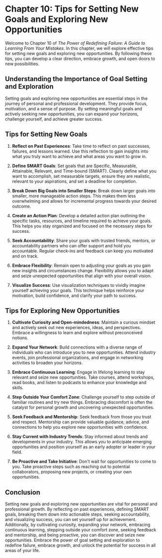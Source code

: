Chapter 10: Tips for Setting New Goals and Exploring New Opportunities
======================================================================

Welcome to Chapter 10 of *The Power of Redefining Failure: A Guide to Learning From Your Mistakes*. In this chapter, we will explore effective tips for setting new goals and exploring new opportunities. By following these tips, you can develop a clear direction, embrace growth, and open doors to new possibilities.

**Understanding the Importance of Goal Setting and Exploration**
----------------------------------------------------------------

Setting goals and exploring new opportunities are essential steps in the journey of personal and professional development. They provide focus, motivation, and a sense of purpose. By setting meaningful goals and actively seeking new opportunities, you can expand your horizons, challenge yourself, and achieve greater success.

**Tips for Setting New Goals**
------------------------------

1. **Reflect on Past Experiences**: Take time to reflect on past successes, failures, and lessons learned. Use this reflection to gain insights into what you truly want to achieve and what areas you want to grow in.

2. **Define SMART Goals**: Set goals that are Specific, Measurable, Attainable, Relevant, and Time-bound (SMART). Clearly define what you want to accomplish, set measurable targets, ensure they are realistic, relevant to your aspirations, and set a deadline for completion.

3. **Break Down Big Goals into Smaller Steps**: Break down larger goals into smaller, more manageable action steps. This makes them less overwhelming and allows for incremental progress towards your desired outcome.

4. **Create an Action Plan**: Develop a detailed action plan outlining the specific tasks, resources, and timeline required to achieve your goals. This helps you stay organized and focused on the necessary steps for success.

5. **Seek Accountability**: Share your goals with trusted friends, mentors, or accountability partners who can offer support and hold you accountable. Regular check-ins and feedback can keep you motivated and on track.

6. **Embrace Flexibility**: Remain open to adjusting your goals as you gain new insights and circumstances change. Flexibility allows you to adapt and seize unexpected opportunities that align with your overall vision.

7. **Visualize Success**: Use visualization techniques to vividly imagine yourself achieving your goals. This technique helps reinforce your motivation, build confidence, and clarify your path to success.

**Tips for Exploring New Opportunities**
----------------------------------------

1. **Cultivate Curiosity and Open-mindedness**: Maintain a curious mindset and actively seek out new experiences, ideas, and perspectives. Embrace a willingness to learn and explore without preconceived notions.

2. **Expand Your Network**: Build connections with a diverse range of individuals who can introduce you to new opportunities. Attend industry events, join professional organizations, and engage in networking activities to broaden your horizons.

3. **Embrace Continuous Learning**: Engage in lifelong learning to stay relevant and seize new opportunities. Take courses, attend workshops, read books, and listen to podcasts to enhance your knowledge and skills.

4. **Step Outside Your Comfort Zone**: Challenge yourself to step outside of familiar routines and try new things. Embracing discomfort is often the catalyst for personal growth and uncovering unexpected opportunities.

5. **Seek Feedback and Mentorship**: Seek feedback from those you trust and respect. Mentorship can provide valuable guidance, advice, and connections to help you explore new opportunities with confidence.

6. **Stay Current with Industry Trends**: Stay informed about trends and developments in your industry. This allows you to anticipate emerging opportunities and position yourself as an early adopter or leader in your field.

7. **Be Proactive and Take Initiative**: Don't wait for opportunities to come to you. Take proactive steps such as reaching out to potential collaborators, proposing new projects, or creating your own opportunities.

**Conclusion**
--------------

Setting new goals and exploring new opportunities are vital for personal and professional growth. By reflecting on past experiences, defining SMART goals, breaking them down into actionable steps, seeking accountability, and visualizing success, you can set yourself up for achievement. Additionally, by cultivating curiosity, expanding your network, embracing continuous learning, stepping outside your comfort zone, seeking feedback and mentorship, and being proactive, you can discover and seize new opportunities. Embrace the power of goal setting and exploration to redefine failure, embrace growth, and unlock the potential for success in all areas of your life.
